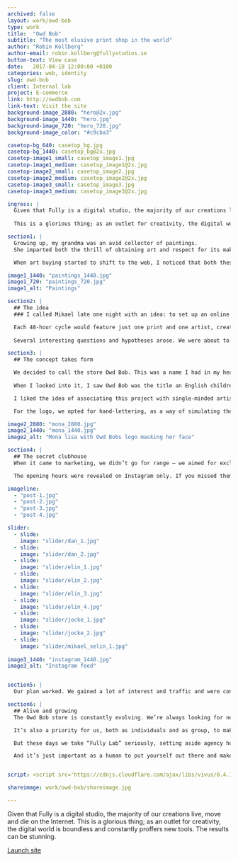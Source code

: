```yaml
---
archived: false
layout: work/owd-bob
type: work
title:  "Owd Bob"
subtitle: "The most elusive print shop in the world"
author: "Robin Kollberg"
author-email: robin.kollberg@fullystudios.se
button-text: View case
date:   2017-04-18 12:00:00 +0100
categories: web, identity
slug: owd-bob
client: Internal lab
project: E-commerce
link: http://owdbob.com
link-text: Visit the site
background-image_2880: "hero@2x.jpg"
background-image_1440: "hero.jpg"
background-image_720: "hero_720.jpg"
background-image_color: "#c9cba3"

casetop-bg_640: casetop_bg.jpg
casetop-bg_1440: casetop_bg@2x.jpg
casetop-image1_small: casetop_image1.jpg
casetop-image1_medium: casetop_image1@2x.jpg
casetop-image2_small: casetop_image2.jpg
casetop-image2_medium: casetop_image2@2x.jpg
casetop-image3_small: casetop_image3.jpg
casetop-image3_medium: casetop_image3@2x.jpg

ingress: |
  Given that Fully is a digital studio, the majority of our creations live, move and die on the Internet. 
  
  This is a glorious thing; as an outlet for creativity, the digital world is boundless and constantly proffers new tools. 

section1: |
  Growing up, my grandma was an avid collector of paintings. 
  She imparted both the thrill of obtaining art and respect for its makers. 

  When art buying started to shift to the web, I noticed that both these things -- the thrill and the respect -- were being lost in translation. Online print stores were selling artists’ work in bulk, and splashing their prints across mugs and t-shirts and all kinds of cheap ephemera. The artists went under-paid and under-noticed. Meanwhile, as a buyer, it was difficult to find “something special” when everything was 1 of 5,000+.

image1_1440: "paintings_1440.jpg"
image1_720: "paintings_720.jpg"
image1_alt: "Paintings"

section2: |
  ## The idea
  ### I called Mikael late one night with an idea: to set up an online print store that would be open for only 48 hours at a time.

  Each 48-hour cycle would feature just one print and one artist, created specially for the project and never to be reprinted again. Like the lithographs of old, each print would be numbered. There would only be so many printed as were ordered. If you pass it up, the webshop closes and it’s gone. 
  
  Several interesting questions and hypotheses arose. We were about to test the general truth that web stores never close. What if they did? What if a web store had opening hours? How would that affect traffic, and sales?

section3: |
  ## The concept takes form

  We decided to call the store Owd Bob. This was a name I had in my head for a while. It was the name of a sled dog that accompanied the crew of The Endurance, which was shipwrecked in Antarctica in 1914. Obscure, I know, but for some reason it stuck. 
  
  When I looked into it, I saw Owd Bob was the title an English children’s book published at the end of the 19th century. The author, Alfred Ollivant, wrote the whole thing in the Cumbrian dialect, making it nearly impossible to understand by the majority of the population. A bold move.  

  I liked the idea of associating this project with single-minded artistic vision.

  For the logo, we opted for hand-lettering, as a way of simulating the creative process of the artist. While Owd Bob is closed, the landing page features a picture of the Mona Lisa -- the famous keeper of secrets -- with the logo concealing her face.

image2_2880: "mona_2880.jpg"
image2_1440: "mona_1440.jpg"
image2_alt: "Mona lisa with Owd Bobs logo masking her face"

section4: |
  ## The secret clubhouse
  When it came to marketing, we didn’t go for range – we aimed for exclusivity. We started off only using Instagram. And we primarily promoted featured artists in our posts. This way we could focus on varied, quality content. We also sought to only follow interesting artists, not people likely to follow us back. Every follower should be someone interested in art, not interested in getting followers of their own.

  The opening hours were revealed on Instagram only. If you missed them, the opportunity would pass you by, never to return. We hoped this would inspire people to actively visit our profile, and to see the store opening as an event.

imageline:
  - "post-1.jpg"
  - "post-2.jpg"
  - "post-3.jpg"
  - "post-4.jpg"

slider:
  - slide: 
    image: "slider/dan_1.jpg"
  - slide:
    image: "slider/dan_2.jpg"
  - slide:
    image: "slider/elin_1.jpg"
  - slide:
    image: "slider/elin_2.jpg"
  - slide:
    image: "slider/elin_3.jpg"
  - slide:
    image: "slider/elin_4.jpg"
  - slide:
    image: "slider/jocke_1.jpg"
  - slide:
    image: "slider/jocke_2.jpg"
  - slide:
    image: "slider/mikael_selin_1.jpg"
 
image3_1440: "instagram_1440.jpg"
image3_alt: "Instagram feed"


section5: |
  Our plan worked. We gained a lot of interest and traffic and were contacted by several journalists who wanted to write about the project. For instance, My Clever Lab named us Startup of the Week. And the first artists told us that they sold more prints during the 48 hours than they had in a year when featured on some of the print-on-demand alternatives out there.

section6: |
  ## Alive and growing
  The Owd Bob store is constantly evolving. We’re always looking for new ways to present and sell the prints. And new ways to market the site, simultaneously. As a studio, we love to tinker with new and clever ways to market on the web with an extremely low budget. 

  It’s also a priority for us, both as individuals and as group, to make space for creative projects. Owd Bob was a side project, something Mikael and I would work on whenever we could snatch free hours. 

  But these days we take “Fully Lab” seriously, setting aside agency hours to make each other’s quirky projects come to life. It gives us the liberty to experiment with progressive new techniques in the field, which ends up making our client work stronger and bolder.  

  And it’s just important as a human to put yourself out there and make something. It’s easy to have an idea, and even easier to have an opinion. The hardest part is to deliver. It doesn’t need to be perfect, it just needs to get out there.


script: <script src='https://cdnjs.cloudflare.com/ajax/libs/vivus/0.4.1/vivus.min.js'></script>

shareimage: work/owd-bob/shareimage.jpg

---
```


Given that Fully is a digital studio, the majority of our creations live, move and die on the Internet. This is a glorious thing; as an outlet for creativity, the digital world is boundless and constantly proffers new tools. The results can be stunning. 

[Launch site][case-link]

[case-link]: http://fullystudios.se

